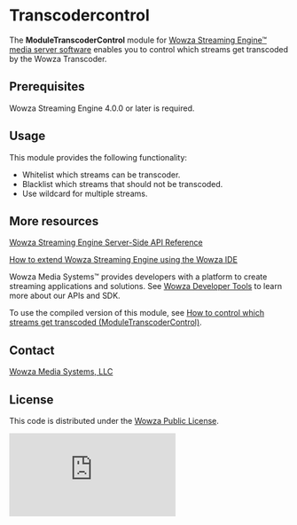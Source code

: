 # Transcodercontrol
The **ModuleTranscoderControl** module for [Wowza Streaming Engine™ media server software](https://www.wowza.com/products/streaming-engine) enables you to control which streams get transcoded by the Wowza Transcoder.

## Prerequisites
Wowza Streaming Engine 4.0.0 or later is required.

## Usage
This module provides the following functionality:

* Whitelist which streams can be transcoder.
* Blacklist which streams that should not be transcoded.
* Use wildcard for multiple streams.

## More resources
[Wowza Streaming Engine Server-Side API Reference](https://www.wowza.com/resources/WowzaStreamingEngine_ServerSideAPI.pdf)

[How to extend Wowza Streaming Engine using the Wowza IDE](https://www.wowza.com/forums/content.php?759-How-to-extend-Wowza-Streaming-Engine-using-the-Wowza-IDE)

Wowza Media Systems™ provides developers with a platform to create streaming applications and solutions. See [Wowza Developer Tools](https://www.wowza.com/resources/developers) to learn more about our APIs and SDK.

To use the compiled version of this module, see [How to control which streams get transcoded (ModuleTranscoderControl)](https://www.wowza.com/forums/content.php?588-How-to-control-which-streams-get-transcoded-%29ModuleTranscoderControl%29).

## Contact
[Wowza Media Systems, LLC](https://www.wowza.com/contact)

## License
This code is distributed under the [Wowza Public License](https://github.com/WowzaMediaSystems/wse-plugin-transcodercontrol/blob/master/LICENSE.txt).

![alt tag](http://wowzalogs.com/stats/githubimage.php?plugin=wse-plugin-transcodercontrol)
